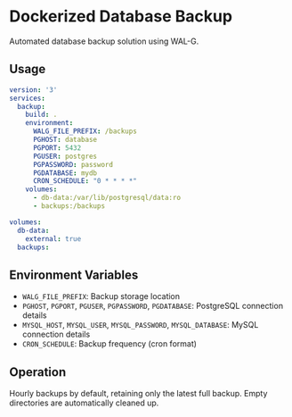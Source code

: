 # Dockerized Database Backup

Automated database backup solution using WAL-G.

## Usage

```yaml
version: '3'
services:
  backup:
    build: .
    environment:
      WALG_FILE_PREFIX: /backups
      PGHOST: database
      PGPORT: 5432
      PGUSER: postgres
      PGPASSWORD: password
      PGDATABASE: mydb
      CRON_SCHEDULE: "0 * * * *"
    volumes:
      - db-data:/var/lib/postgresql/data:ro
      - backups:/backups

volumes:
  db-data:
    external: true
  backups:
```

## Environment Variables

- `WALG_FILE_PREFIX`: Backup storage location
- `PGHOST`, `PGPORT`, `PGUSER`, `PGPASSWORD`, `PGDATABASE`: PostgreSQL connection details
- `MYSQL_HOST`, `MYSQL_USER`, `MYSQL_PASSWORD`, `MYSQL_DATABASE`: MySQL connection details
- `CRON_SCHEDULE`: Backup frequency (cron format)

## Operation

Hourly backups by default, retaining only the latest full backup.
Empty directories are automatically cleaned up.
